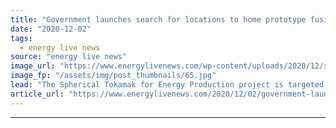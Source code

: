 ```yaml
---
title: "Government launches search for locations to home prototype fusion energy plant"
date: "2020-12-02"
tags: 
  - energy live news
source: "energy live news"
image_url: "https://www.energylivenews.com/wp-content/uploads/2020/12/shutterstock_677282791.jpg"
image_fp: "/assets/img/post_thumbnails/65.jpg"
lead: "The Spherical Tokamak for Energy Production project is targeted for completion by 2040 and will be delivered through the UK Atomic Energy Authority"
article_url: "https://www.energylivenews.com/2020/12/02/government-launches-search-for-locations-to-home-prototype-fusion-energy-plant/"
---
```


---
